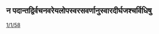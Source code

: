 ## न पदान्तद्विर्वचनवरेयलोपस्वरसवर्णानुस्वारदीर्घजश्चर्विधिषु 
 [1/1/58](https://ashtadhyayi.com/sutraani/1/1/58)